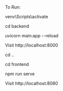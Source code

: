 To Run:


venv\Scripts\activate

cd backend

uvicorn main:app --reload


Visit http://localhost:8000

cd ..

cd frontend

npm run serve


Visit http://localhost:8080
